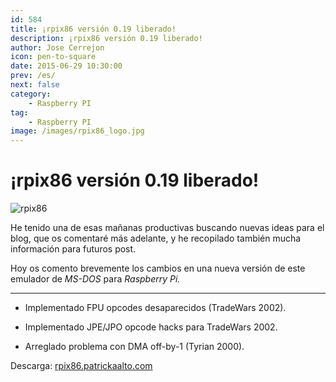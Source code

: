 ```yaml
---
id: 584
title: ¡rpix86 versión 0.19 liberado!
description: ¡rpix86 versión 0.19 liberado!
author: Jose Cerrejon
icon: pen-to-square
date: 2015-06-29 10:30:00
prev: /es/
next: false
category:
    - Raspberry PI
tag:
    - Raspberry PI
image: /images/rpix86_logo.jpg
---
```


# ¡rpix86 versión 0.19 liberado!

![rpix86](/images/rpix86_logo.jpg)

He tenido una de esas mañanas productivas buscando nuevas ideas para el blog, que os comentaré más adelante, y he recopilado también mucha información para futuros post.

Hoy os comento brevemente los cambios en una nueva versión de este emulador de _MS-DOS_ para _Raspberry Pi._

---

-   Implementado FPU opcodes desaparecidos (TradeWars 2002).

-   Implementado JPE/JPO opcode hacks para TradeWars 2002.

-   Arreglado problema con DMA off-by-1 (Tyrian 2000).

Descarga: [rpix86.patrickaalto.com](https://rpix86.patrickaalto.com/rdown.html)
